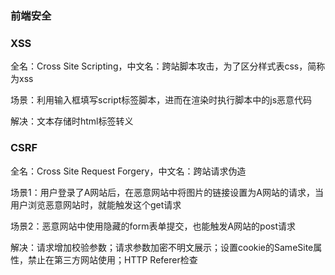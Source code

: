 ### 前端安全

### XSS
全名：Cross Site Scripting，中文名：跨站脚本攻击，为了区分样式表css，简称为xss

场景：利用输入框填写script标签脚本，进而在渲染时执行脚本中的js恶意代码

解决：文本存储时html标签转义

### CSRF
全名：Cross Site Request Forgery，中文名：跨站请求伪造

场景1：用户登录了A网站后，在恶意网站中将图片的链接设置为A网站的请求，当用户浏览恶意网站时，就能触发这个get请求

场景2：恶意网站中使用隐藏的form表单提交，也能触发A网站的post请求

解决：请求增加校验参数；请求参数加密不明文展示；设置cookie的SameSite属性，禁止在第三方网站使用；HTTP Referer检查

